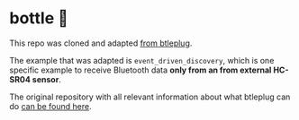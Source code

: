 # bottle 🍾

This repo was cloned and adapted [from btleplug](https://github.com/deviceplug/btleplug).

The example that was adapted is `event_driven_discovery`, which is one specific example to receive Bluetooth data **only from an from external HC-SR04 sensor**.

The original repository with all relevant information about what btleplug can do [can be found here](https://github.com/deviceplug/btleplug).
